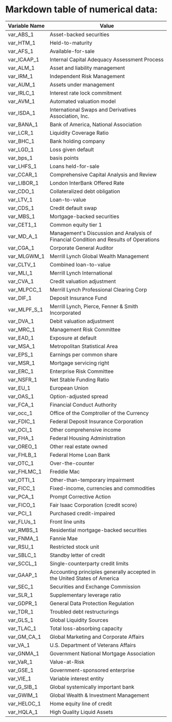 
# Markdown table of numerical data:
| Variable Name | Value |
|---------------|-------|
| var_ABS_1     | Asset-backed securities |
| var_HTM_1     | Held-to-maturity |
| var_AFS_1     | Available-for-sale |
| var_ICAAP_1   | Internal Capital Adequacy Assessment Process |
| var_ALM_1     | Asset and liability management |
| var_IRM_1     | Independent Risk Management |
| var_AUM_1     | Assets under management |
| var_IRLC_1    | Interest rate lock commitment |
| var_AVM_1     | Automated valuation model |
| var_ISDA_1    | International Swaps and Derivatives Association, Inc. |
| var_BANA_1    | Bank of America, National Association |
| var_LCR_1     | Liquidity Coverage Ratio |
| var_BHC_1     | Bank holding company |
| var_LGD_1     | Loss given default |
| var_bps_1     | basis points |
| var_LHFS_1    | Loans held-for-sale |
| var_CCAR_1    | Comprehensive Capital Analysis and Review |
| var_LIBOR_1   | London InterBank Offered Rate |
| var_CDO_1     | Collateralized debt obligation |
| var_LTV_1     | Loan-to-value |
| var_CDS_1     | Credit default swap |
| var_MBS_1     | Mortgage-backed securities |
| var_CET1_1    | Common equity tier 1 |
| var_MD_A_1    | Management's Discussion and Analysis of Financial Condition and Results of Operations |
| var_CGA_1     | Corporate General Auditor |
| var_MLGWM_1   | Merrill Lynch Global Wealth Management |
| var_CLTV_1    | Combined loan-to-value |
| var_MLI_1     | Merrill Lynch International |
| var_CVA_1     | Credit valuation adjustment |
| var_MLPCC_1   | Merrill Lynch Professional Clearing Corp |
| var_DIF_1     | Deposit Insurance Fund |
| var_MLPF_S_1  | Merrill Lynch, Pierce, Fenner & Smith Incorporated |
| var_DVA_1     | Debit valuation adjustment |
| var_MRC_1     | Management Risk Committee |
| var_EAD_1     | Exposure at default |
| var_MSA_1     | Metropolitan Statistical Area |
| var_EPS_1     | Earnings per common share |
| var_MSR_1     | Mortgage servicing right |
| var_ERC_1     | Enterprise Risk Committee |
| var_NSFR_1    | Net Stable Funding Ratio |
| var_EU_1      | European Union |
| var_OAS_1     | Option-adjusted spread |
| var_FCA_1     | Financial Conduct Authority |
| var_occ_1     | Office of the Comptroller of the Currency |
| var_FDIC_1    | Federal Deposit Insurance Corporation |
| var_OCI_1     | Other comprehensive income |
| var_FHA_1     | Federal Housing Administration |
| var_OREO_1    | Other real estate owned |
| var_FHLB_1    | Federal Home Loan Bank |
| var_OTC_1     | Over-the-counter |
| var_FHLMC_1   | Freddie Mac |
| var_OTTI_1    | Other-than-temporary impairment |
| var_FICC_1    | Fixed-income, currencies and commodities |
| var_PCA_1     | Prompt Corrective Action |
| var_FICO_1    | Fair Isaac Corporation (credit score) |
| var_PCI_1     | Purchased credit-impaired |
| var_FLUs_1    | Front line units |
| var_RMBS_1    | Residential mortgage-backed securities |
| var_FNMA_1    | Fannie Mae |
| var_RSU_1     | Restricted stock unit |
| var_SBLC_1    | Standby letter of credit |
| var_SCCL_1    | Single-counterparty credit limits |
| var_GAAP_1    | Accounting principles generally accepted in the United States of America |
| var_SEC_1     | Securities and Exchange Commission |
| var_SLR_1     | Supplementary leverage ratio |
| var_GDPR_1    | General Data Protection Regulation |
| var_TDR_1     | Troubled debt restructurings |
| var_GLS_1     | Global Liquidity Sources |
| var_TLAC_1    | Total loss-absorbing capacity |
| var_GM_CA_1   | Global Marketing and Corporate Affairs |
| var_VA_1      | U.S. Department of Veterans Affairs |
| var_GNMA_1    | Government National Mortgage Association |
| var_VaR_1     | Value-at-Risk |
| var_GSE_1     | Government-sponsored enterprise |
| var_VIE_1     | Variable interest entity |
| var_G_SIB_1   | Global systemically important bank |
| var_GWIM_1    | Global Wealth & Investment Management |
| var_HELOC_1   | Home equity line of credit |
| var_HQLA_1    | High Quality Liquid Assets |
